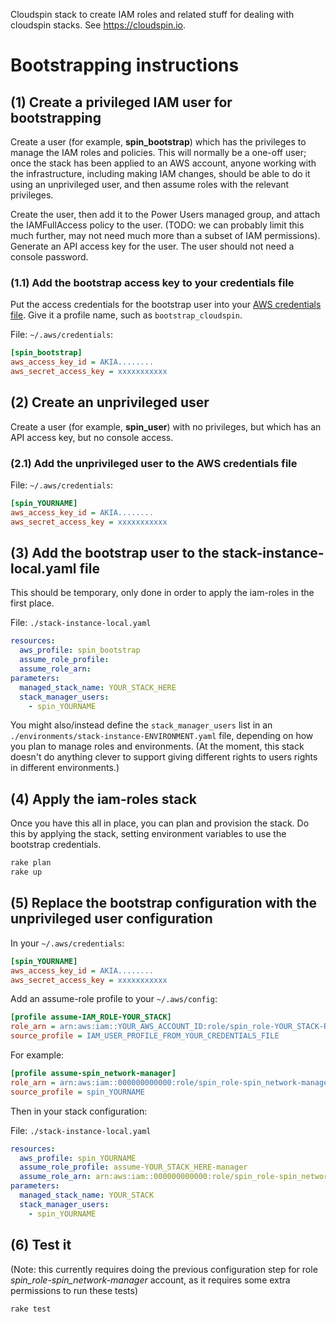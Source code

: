 
Cloudspin stack to create IAM roles and related stuff for dealing with cloudspin stacks. See https://cloudspin.io.

# Bootstrapping instructions

## (1) Create a privileged IAM user for bootstrapping

Create a user (for example, **spin_bootstrap**) which has the privileges to manage the IAM roles and policies. This will normally be a one-off user; once the stack has been applied to an AWS account, anyone working with the infrastructure, including making IAM changes, should be able to do it using an unprivileged user, and then assume roles with the relevant privileges.

Create the user, then add it to the Power Users managed group, and attach the IAMFullAccess policy to the user. (TODO: we can probably limit this much further, may not need much more than a subset of IAM permissions). Generate an API access key for the user. The user should not need a console password.


### (1.1) Add the bootstrap access key to your credentials file

Put the access credentials for the bootstrap user into your [AWS credentials file](https://docs.aws.amazon.com/cli/latest/userguide/cli-config-files.html). Give it a profile name, such as `bootstrap_cloudspin`.

File: `~/.aws/credentials`:
```ini
[spin_bootstrap]
aws_access_key_id = AKIA........
aws_secret_access_key = xxxxxxxxxxx
```

## (2) Create an unprivileged user

Create a user (for example, **spin_user**) with no privileges, but which has an API access key, but no console access.


### (2.1) Add the unprivileged user to the AWS credentials file


File: `~/.aws/credentials`:
```ini
[spin_YOURNAME]
aws_access_key_id = AKIA........
aws_secret_access_key = xxxxxxxxxxx
```


## (3) Add the bootstrap user to the stack-instance-local.yaml file

This should be temporary, only done in order to apply the iam-roles in the first place.

File: `./stack-instance-local.yaml`
```yaml
resources:
  aws_profile: spin_bootstrap
  assume_role_profile:
  assume_role_arn:
parameters:
  managed_stack_name: YOUR_STACK_HERE
  stack_manager_users:
    - spin_YOURNAME
```

You might also/instead define the `stack_manager_users` list in an `./environments/stack-instance-ENVIRONMENT.yaml` file, depending on how you plan to manage roles and environments. (At the moment, this stack doesn't do anything clever to support giving different rights to users rights in different environments.)


## (4) Apply the iam-roles stack

Once you have this all in place, you can plan and provision the stack. Do this by applying the stack, setting environment variables to use the bootstrap credentials.

```bash
rake plan
rake up
```

## (5) Replace the bootstrap configuration with the unprivileged user configuration

In your `~/.aws/credentials`:

```ini
[spin_YOURNAME]
aws_access_key_id = AKIA........
aws_secret_access_key = xxxxxxxxxxx
```

Add an assume-role profile to your `~/.aws/config`:

```ini
[profile assume-IAM_ROLE-YOUR_STACK]
role_arn = arn:aws:iam::YOUR_AWS_ACCOUNT_ID:role/spin_role-YOUR_STACK-ROLE
source_profile = IAM_USER_PROFILE_FROM_YOUR_CREDENTIALS_FILE
```

For example:

```ini
[profile assume-spin_network-manager]
role_arn = arn:aws:iam::000000000000:role/spin_role-spin_network-manager
source_profile = spin_YOURNAME
```

Then in your stack configuration:

File: `./stack-instance-local.yaml`
```yaml
resources:
  aws_profile: spin_YOURNAME
  assume_role_profile: assume-YOUR_STACK_HERE-manager
  assume_role_arn: arn:aws:iam::000000000000:role/spin_role-spin_network-manager
parameters:
  managed_stack_name: YOUR_STACK
  stack_manager_users:
    - spin_YOURNAME
```

## (6) Test it

(Note: this currently requires doing the previous configuration step for role *spin_role-spin_network-manager* account, as it requires some extra permissions to run these tests)

```bash
rake test
```
